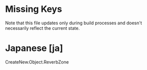 # Missing Keys
Note that this file updates only during build processes and doesn't necessarily reflect the current state.

# Japanese [ja]
CreateNew.Object.ReverbZone  

